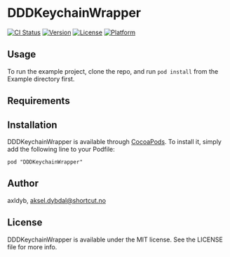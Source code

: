 # DDDKeychainWrapper

[![CI Status](http://img.shields.io/travis/axldyb/DDDKeychainWrapper.svg?style=flat)](https://travis-ci.org/axldyb/DDDKeychainWrapper)
[![Version](https://img.shields.io/cocoapods/v/DDDKeychainWrapper.svg?style=flat)](http://cocoadocs.org/docsets/DDDKeychainWrapper)
[![License](https://img.shields.io/cocoapods/l/DDDKeychainWrapper.svg?style=flat)](http://cocoadocs.org/docsets/DDDKeychainWrapper)
[![Platform](https://img.shields.io/cocoapods/p/DDDKeychainWrapper.svg?style=flat)](http://cocoadocs.org/docsets/DDDKeychainWrapper)

## Usage

To run the example project, clone the repo, and run `pod install` from the Example directory first.

## Requirements

## Installation

DDDKeychainWrapper is available through [CocoaPods](http://cocoapods.org). To install
it, simply add the following line to your Podfile:

    pod "DDDKeychainWrapper"

## Author

axldyb, aksel.dybdal@shortcut.no

## License

DDDKeychainWrapper is available under the MIT license. See the LICENSE file for more info.

